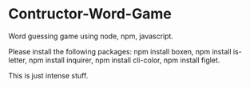 # Contructor-Word-Game
Word guessing game using node, npm, javascript. 

Please install the following packages: npm install boxen, npm install is-letter, npm install inquirer, npm install cli-color, npm install figlet.

This is just intense stuff.
